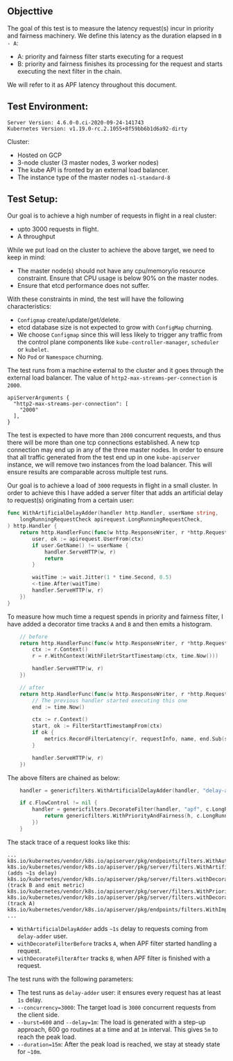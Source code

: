 ## Objecttive
The goal of this test is to measure the latency request(s) incur in priority and fairness machinery. 
We define this latency as the duration elapsed in `B - A`:
- A: priority and fairness filter starts executing for a request
- B: priority and fairness finishes its processing for the request and starts executing the next filter in the chain.   

We will refer to it as APF latency throughout this document.

## Test Environment:
```
Server Version: 4.6.0-0.ci-2020-09-24-141743
Kubernetes Version: v1.19.0-rc.2.1055+8f59bb6b1d6a92-dirty
```

Cluster:
- Hosted on GCP
- 3-node cluster (3 master nodes, 3 worker nodes)
- The kube API is fronted by an external load balancer.
- The instance type of the master nodes `n1-standard-8`

## Test Setup:
Our goal is to achieve a high number of requests in flight in a real cluster:
- upto 3000 requests in flight.
- A throughput

While we put load on the cluster to achieve the above target, we need to keep in mind:
- The master node(s) should not have any cpu/memory/io resource constraint. Ensure that CPU usage is below 90% on the master nodes.
- Ensure that etcd performance does not suffer.   
 
With these constraints in mind, the test will have the following characteristics:
- `Configmap` create/update/get/delete. 
- etcd database size is not expected to grow with `ConfigMap` churning.
- We choose `Configmap` since this will less likely to trigger any traffic from the control plane components like `kube-controller-manager`, `scheduler` or `kubelet`.
- No `Pod` or `Namespace` churning.
  
The test runs from a machine external to the cluster and it goes through the external load balancer. The value of `http2-max-streams-per-connection` is `2000`. 
```
apiServerArguments {
  "http2-max-streams-per-connection": [
    "2000"
  ],
}
```
The test is expected to have more than `2000` concurrent requests, and thus there will be more than one tcp connections established. 
A new tcp connection may end up in any of the three master nodes. In order to ensure that all traffic generated from the test end up 
in one `kube-apiserver` instance, we will remove two instances from the load balancer. This will ensure results are comparable
across multiple test runs.

Our goal is to achieve a load of `3000` requests in flight in a small cluster. In order to achieve this I have added a server filter
that adds an artificial delay to request(s) originating from a certain user:
```go
func WithArtificialDelayAdder(handler http.Handler,	userName string, 
    longRunningRequestCheck apirequest.LongRunningRequestCheck,
) http.Handler {
	return http.HandlerFunc(func(w http.ResponseWriter, r *http.Request) {
		user, ok := apirequest.UserFrom(ctx)
		if user.GetName() != userName {
			handler.ServeHTTP(w, r)
			return
		}

		waitTime := wait.Jitter(1 * time.Second, 0.5)
		<-time.After(waitTime)
		handler.ServeHTTP(w, r)	
	})
}
```

To measure how much time a request spends in priority and fairness filter, I have added a decorator time tracks `A` and `B`
and then emits a histogram.
```go
    // before
    return http.HandlerFunc(func(w http.ResponseWriter, r *http.Request) {
		ctx := r.Context()
		r = r.WithContext(WithFiletrStartTimestamp(ctx, time.Now()))

		handler.ServeHTTP(w, r)
	})

    // after
	return http.HandlerFunc(func(w http.ResponseWriter, r *http.Request) {
		// The previous handler started executing this one
		end := time.Now()

		ctx := r.Context()
		start, ok := FilterStartTimestampFrom(ctx)
		if ok {
			metrics.RecordFilterLatency(r, requestInfo, name, end.Sub(start))
		}

		handler.ServeHTTP(w, r)
	})    
```

The above filters are chained as below:
```go
	handler = genericfilters.WithArtificialDelayAdder(handler, "delay-adder", c.LongRunningFunc)

	if c.FlowControl != nil {
		handler = genericfilters.DecorateFilter(handler, "apf", c.LongRunningFunc, func(h http.Handler) http.Handler {
			return genericfilters.WithPriorityAndFairness(h, c.LongRunningFunc, c.FlowControl)
		})
	}
``` 

The stack trace of a request looks like this:
```
...
k8s.io/kubernetes/vendor/k8s.io/apiserver/pkg/endpoints/filters.WithAuthorization.func1:64
k8s.io/kubernetes/vendor/k8s.io/apiserver/pkg/server/filters.WithArtificialDelayAdder.func1:49 (adds ~1s delay)
k8s.io/kubernetes/vendor/k8s.io/apiserver/pkg/server/filters.withDecorateFilterAfter.func1:79 (track B and emit metric)
k8s.io/kubernetes/vendor/k8s.io/apiserver/pkg/server/filters.WithPriorityAndFairness.func2:99
k8s.io/kubernetes/vendor/k8s.io/apiserver/pkg/server/filters.withDecorateFilterBefore.func1:59 (track A)
k8s.io/kubernetes/vendor/k8s.io/apiserver/pkg/endpoints/filters.WithImpersonation.func1:50
...
```

- `WithArtificialDelayAdder` adds `~1s` delay to requests coming from `delay-adder` user.
- `withDecorateFilterBefore` tracks `A`, when APF filter started handling a request.
- `withDecorateFilterAfter` tracks `B`,  when APF filter is finished with a request. 

The test runs with the following parameters:
- The test runs as `delay-adder` user: it ensures every request has at least `1s` delay.
- `--concurrency=3000`: The target load is `3000` concurrent requests from the client side.
- `--burst=600` and `--delay=1m`: The load is generated with a step-up approach, 600 go routines at a time and at `1m` interval. 
   This gives `5m` to reach the peak load.
- `--duration=15m`: After the peak load is reached, we stay at steady state for `~10m`.



